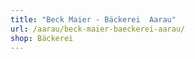 ```yaml
---
title: "Beck Maier - Bäckerei  Aarau"
url: /aarau/beck-maier-baeckerei-aarau/
shop: Bäckerei
---
```


